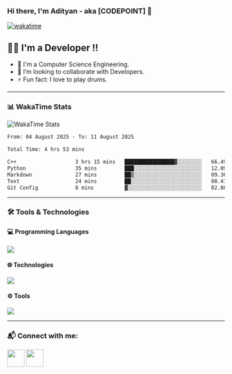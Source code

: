 ### Hi there, I'm Adityan - aka [CODEPOINT] 👋

<!-- ![Profile Views](https://komarev.com/ghpvc/?username=Adityan-Verma&color=blue) -->
[![wakatime](https://wakatime.com/badge/user/6e3a0c30-2bd0-42f4-ab2e-46ad6a870c65.svg)](https://wakatime.com/@6e3a0c30-2bd0-42f4-ab2e-46ad6a870c65)

## 👨‍💻 I'm a Developer !!
- 🌱 I'm a Computer Science Engineering.
- 👯 I’m looking to collaborate with Developers.
- ⚡ Fun fact: I love to play drums.

---

### 📊 WakaTime Stats

![WakaTime Stats](https://github-readme-stats.vercel.app/api/wakatime?username=6e3a0c30-2bd0-42f4-ab2e-46ad6a870c65&layout=compact&theme=tokyonight)

<!--START_SECTION:waka-->

```txt
From: 04 August 2025 - To: 11 August 2025

Total Time: 4 hrs 53 mins

C++                   3 hrs 15 mins   ████████████████▓░░░░░░░░   66.49 %
Python                35 mins         ███░░░░░░░░░░░░░░░░░░░░░░   12.09 %
Markdown              27 mins         ██▒░░░░░░░░░░░░░░░░░░░░░░   09.36 %
Text                  24 mins         ██░░░░░░░░░░░░░░░░░░░░░░░   08.41 %
Git Config            8 mins          ▓░░░░░░░░░░░░░░░░░░░░░░░░   02.88 %
```

<!--END_SECTION:waka-->

---

<!-- ### 📈 GitHub Stats

![GitHub Stats](https://github-readme-stats.vercel.app/api?username=AdityanVerma&show_icons=true&theme=tokyonight)
![Top Languages](https://github-readme-stats.vercel.app/api/top-langs/?username=AdityanVerma&layout=compact&theme=tokyonight)

--- -->

### 🛠️ Tools & Technologies

#### 💻 Programming Languages
<p>
<img src="https://skillicons.dev/icons?i=c,cpp,java,python,js" />
</p>

#### 🌐 Technologies
<p>
<img src="https://skillicons.dev/icons?i=html,css,tailwind,react,nodejs,express,mongodb,mysql,rest" />
</p>

#### ⚙️ Tools
<p>
<img src="https://skillicons.dev/icons?i=vscode,sublime,git,github,postman" />
</p>



---

### 📬 Connect with me:

<p align="left">
<a href="https://www.linkedin.com/in/adityan-verma-b09905227/"><img src="https://github.com/gauravghongde/social-icons/blob/master/SVG/White/LinkedIN_white.svg" width="40" padding="20px"/></a>
<a href="https://www.instagram.com/adityan_verma/"><img src="https://github.com/gauravghongde/social-icons/blob/master/SVG/White/Instagram_white.svg" width="40"/></a>
</p>
